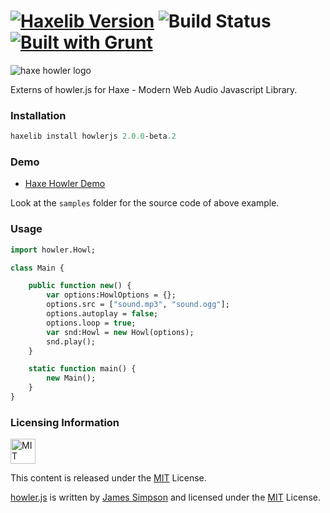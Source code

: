 [![Haxelib Version](https://img.shields.io/github/tag/adireddy/haxe-howler.svg?style=flat&label=haxelib)](http://lib.haxe.org/p/howlerjs) ![Build Status](https://travis-ci.org/adireddy/haxe-howler.svg?branch=master) [![Built with Grunt](https://cdn.gruntjs.com/builtwith.png)](http://gruntjs.com/)
=========

![haxe howler logo](https://raw.githubusercontent.com/adireddy/haxe-howler/master/logo.png)

Externs of howler.js for Haxe - Modern Web Audio Javascript Library.

### Installation ###

```haxe
haxelib install howlerjs 2.0.0-beta.2
```

### Demo ###

* [Haxe Howler Demo](http://adireddy.github.io/demos/haxe-howler/)

Look at the `samples` folder for the source code of above example.

### Usage ###

```haxe
import howler.Howl;

class Main {

    public function new() {
		var options:HowlOptions = {};
		options.src = ["sound.mp3", "sound.ogg"];
		options.autoplay = false;
		options.loop = true;
		var snd:Howl = new Howl(options);
		snd.play();
    }

    static function main() {
		new Main();
    }
}

```
### Licensing Information ###

<a rel="license" href="http://opensource.org/licenses/MIT">
<img alt="MIT license" height="40" src="http://upload.wikimedia.org/wikipedia/commons/c/c3/License_icon-mit.svg" /></a>

This content is released under the [MIT](http://opensource.org/licenses/MIT) License.

[howler.js](https://github.com/goldfire/howler.js) is written by [James Simpson](http://goldfirestudios.com/blog/104/howler.js-Modern-Web-Audio-Javascript-Library) and licensed under the [MIT](http://opensource.org/licenses/MIT) License.
